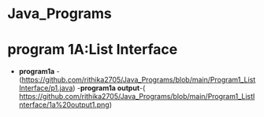 # Java_Programs
# program 1A:List Interface
- **program1a** -(https://github.com/rithika2705/Java_Programs/blob/main/Program1_ListInterface/p1.java)
-**program1a output**-( https://github.com/rithika2705/Java_Programs/blob/main/Program1_ListInterface/1a%20output1.png)
